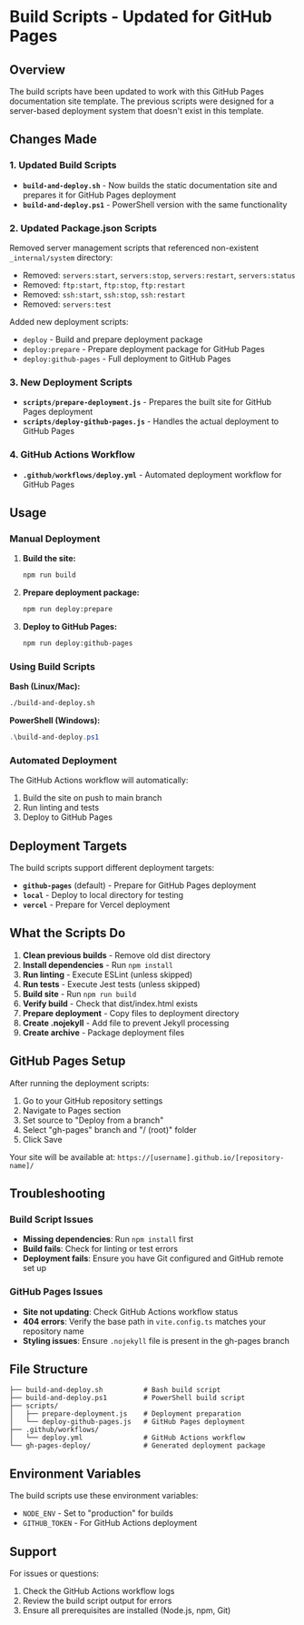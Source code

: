 # Build Scripts - Updated for GitHub Pages

## Overview

The build scripts have been updated to work with this GitHub Pages documentation site template. The previous scripts were designed for a server-based deployment system that doesn't exist in this template.

## Changes Made

### 1. Updated Build Scripts

- **`build-and-deploy.sh`** - Now builds the static documentation site and prepares it for GitHub Pages deployment
- **`build-and-deploy.ps1`** - PowerShell version with the same functionality

### 2. Updated Package.json Scripts

Removed server management scripts that referenced non-existent `_internal/system` directory:
- Removed: `servers:start`, `servers:stop`, `servers:restart`, `servers:status`
- Removed: `ftp:start`, `ftp:stop`, `ftp:restart`
- Removed: `ssh:start`, `ssh:stop`, `ssh:restart`
- Removed: `servers:test`

Added new deployment scripts:
- `deploy` - Build and prepare deployment package
- `deploy:prepare` - Prepare deployment package for GitHub Pages
- `deploy:github-pages` - Full deployment to GitHub Pages

### 3. New Deployment Scripts

- **`scripts/prepare-deployment.js`** - Prepares the built site for GitHub Pages deployment
- **`scripts/deploy-github-pages.js`** - Handles the actual deployment to GitHub Pages

### 4. GitHub Actions Workflow

- **`.github/workflows/deploy.yml`** - Automated deployment workflow for GitHub Pages

## Usage

### Manual Deployment

1. **Build the site:**
   ```bash
   npm run build
   ```

2. **Prepare deployment package:**
   ```bash
   npm run deploy:prepare
   ```

3. **Deploy to GitHub Pages:**
   ```bash
   npm run deploy:github-pages
   ```

### Using Build Scripts

**Bash (Linux/Mac):**
```bash
./build-and-deploy.sh
```

**PowerShell (Windows):**
```powershell
.\build-and-deploy.ps1
```

### Automated Deployment

The GitHub Actions workflow will automatically:
1. Build the site on push to main branch
2. Run linting and tests
3. Deploy to GitHub Pages

## Deployment Targets

The build scripts support different deployment targets:

- **`github-pages`** (default) - Prepare for GitHub Pages deployment
- **`local`** - Deploy to local directory for testing
- **`vercel`** - Prepare for Vercel deployment

## What the Scripts Do

1. **Clean previous builds** - Remove old dist directory
2. **Install dependencies** - Run `npm install`
3. **Run linting** - Execute ESLint (unless skipped)
4. **Run tests** - Execute Jest tests (unless skipped)
5. **Build site** - Run `npm run build`
6. **Verify build** - Check that dist/index.html exists
7. **Prepare deployment** - Copy files to deployment directory
8. **Create .nojekyll** - Add file to prevent Jekyll processing
9. **Create archive** - Package deployment files

## GitHub Pages Setup

After running the deployment scripts:

1. Go to your GitHub repository settings
2. Navigate to Pages section
3. Set source to "Deploy from a branch"
4. Select "gh-pages" branch and "/ (root)" folder
5. Click Save

Your site will be available at: `https://[username].github.io/[repository-name]/`

## Troubleshooting

### Build Script Issues

- **Missing dependencies**: Run `npm install` first
- **Build fails**: Check for linting or test errors
- **Deployment fails**: Ensure you have Git configured and GitHub remote set up

### GitHub Pages Issues

- **Site not updating**: Check GitHub Actions workflow status
- **404 errors**: Verify the base path in `vite.config.ts` matches your repository name
- **Styling issues**: Ensure `.nojekyll` file is present in the gh-pages branch

## File Structure

```
├── build-and-deploy.sh          # Bash build script
├── build-and-deploy.ps1         # PowerShell build script
├── scripts/
│   ├── prepare-deployment.js    # Deployment preparation
│   └── deploy-github-pages.js   # GitHub Pages deployment
├── .github/workflows/
│   └── deploy.yml               # GitHub Actions workflow
└── gh-pages-deploy/             # Generated deployment package
```

## Environment Variables

The build scripts use these environment variables:
- `NODE_ENV` - Set to "production" for builds
- `GITHUB_TOKEN` - For GitHub Actions deployment

## Support

For issues or questions:
1. Check the GitHub Actions workflow logs
2. Review the build script output for errors
3. Ensure all prerequisites are installed (Node.js, npm, Git)
